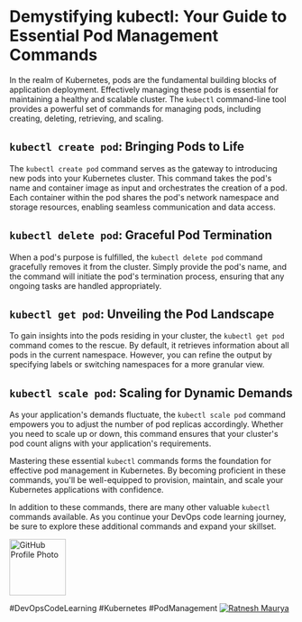 # Demystifying kubectl: Your Guide to Essential Pod Management Commands

In the realm of Kubernetes, pods are the fundamental building blocks of application deployment. Effectively managing these pods is essential for maintaining a healthy and scalable cluster. The `kubectl` command-line tool provides a powerful set of commands for managing pods, including creating, deleting, retrieving, and scaling.

## `kubectl create pod`: Bringing Pods to Life

The `kubectl create pod` command serves as the gateway to introducing new pods into your Kubernetes cluster. This command takes the pod's name and container image as input and orchestrates the creation of a pod. Each container within the pod shares the pod's network namespace and storage resources, enabling seamless communication and data access.

## `kubectl delete pod`: Graceful Pod Termination

When a pod's purpose is fulfilled, the `kubectl delete pod` command gracefully removes it from the cluster. Simply provide the pod's name, and the command will initiate the pod's termination process, ensuring that any ongoing tasks are handled appropriately.

## `kubectl get pod`: Unveiling the Pod Landscape

To gain insights into the pods residing in your cluster, the `kubectl get pod` command comes to the rescue. By default, it retrieves information about all pods in the current namespace. However, you can refine the output by specifying labels or switching namespaces for a more granular view.

## `kubectl scale pod`: Scaling for Dynamic Demands

As your application's demands fluctuate, the `kubectl scale pod` command empowers you to adjust the number of pod replicas accordingly. Whether you need to scale up or down, this command ensures that your cluster's pod count aligns with your application's requirements.

Mastering these essential `kubectl` commands forms the foundation for effective pod management in Kubernetes. By becoming proficient in these commands, you'll be well-equipped to provision, maintain, and scale your Kubernetes applications with confidence.

In addition to these commands, there are many other valuable `kubectl` commands available. As you continue your DevOps code learning journey, be sure to explore these additional commands and expand your skillset.

<img src="https://avatars.githubusercontent.com/ratnesh-maurya" alt="GitHub Profile Photo" width="100" height="100">

#DevOpsCodeLearning #Kubernetes #PodManagement
[![Ratnesh Maurya](https://badgebasedli-profile-badge.vercel.app/api/badge?locale=en_US&size=medium&theme=dark&type=VERTICAL&vanity=ratnesh-maurya&version=v1)](https://in.linkedin.com/in/ratnesh-maurya?trk=profile-badge)